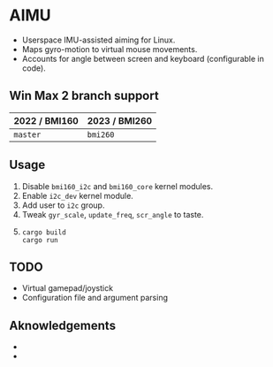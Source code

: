 # AIMU

- Userspace IMU-assisted aiming for Linux.
- Maps gyro-motion to virtual mouse movements.
- Accounts for angle between screen and keyboard (configurable in code).

## Win Max 2 branch support
|2022 / BMI160| 2023 / BMI260|
|---|---|
|`master` |`bmi260`|

## Usage
1. Disable `bmi160_i2c` and `bmi160_core` kernel modules.
1. Enable `i2c_dev` kernel module.
1. Add user to `i2c` group.
1. Tweak `gyr_scale`, `update_freq`, `scr_angle` to taste.
1. ```shell
   cargo build
   cargo run
   ```

## TODO
- Virtual gamepad/joystick
- Configuration file and argument parsing

## Aknowledgements
- [](https://github.com/JibbSmart/GamepadMotionHelpers)
- [](https://github.com/qrasmont/bmi270)
